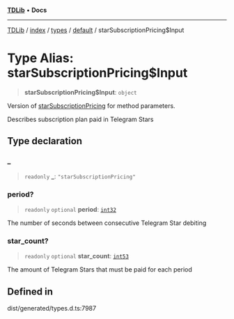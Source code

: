 [**TDLib**](../../../../../../README.md) • **Docs**

***

[TDLib](../../../../../../modules.md) / [index](../../../../../README.md) / [types](../../../README.md) / [default](../README.md) / starSubscriptionPricing$Input

# Type Alias: starSubscriptionPricing$Input

> **starSubscriptionPricing$Input**: `object`

Version of [starSubscriptionPricing](starSubscriptionPricing.md) for method parameters.

Describes subscription plan paid in Telegram Stars

## Type declaration

### \_

> `readonly` **\_**: `"starSubscriptionPricing"`

### period?

> `readonly` `optional` **period**: [`int32`](int32.md)

The number of seconds between consecutive Telegram Star debiting

### star\_count?

> `readonly` `optional` **star\_count**: [`int53`](int53.md)

The amount of Telegram Stars that must be paid for each period

## Defined in

dist/generated/types.d.ts:7987
